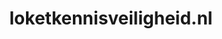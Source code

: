 ---
layout: post
title:  "loketkennisveiligheid.nl"
internal_url:  "/dutchgov/loketkennisveiligheid.nl.html"
subdomains_count: 7
all_subdomains_count: 7
urls_count: 7
ssl_rank: 0
http_rank: 69.285714285714
url_link: /data/loketkennisveiligheid.nl/urls.txt
all_subdomains_link: /data/loketkennisveiligheid.nl/all_subdomains.txt
subdomains_link: /data/loketkennisveiligheid.nl/subdomains.txt
categories: dutchgov
---